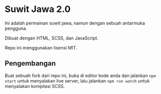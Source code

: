 # Suwit Jawa 2.0

Ini adalah permainan suwit jawa, namun dengan sebuah antarmuka pengguna.

Dibuat dengan HTML, SCSS, dan JavaScript.

Repo ini menggunakan lisensi MIT.

## Pengembangan

Buat sebuah fork dari repo ini, buka di editor kode anda dan jalankan `npm start` untuk menyalakan live server, lalu jalankan `npm run watch` untuk menyalakan kompilasi SCSS.
